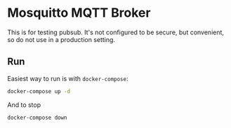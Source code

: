 # Mosquitto MQTT Broker

This is for testing pubsub. It's not configured to be secure, but convenient, so do not use in a production setting.

## Run

Easiest way to run is with `docker-compose`:

```bash
docker-compose up -d
```

And to stop

```bash
docker-compose down
```

